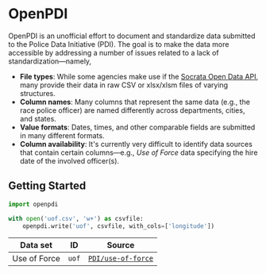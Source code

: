 # OpenPDI

OpenPDI is an unofficial effort to document and standardize data submitted to
the Police Data Initiative (PDI). The goal is to make the data more accessible
by addressing a number of issues related to a lack of
standardization&mdash;namely,

- **File types**: While some agencies make use if the
  [Socrata Open Data API](https://dev.socrata.com/), many provide their data
  in raw CSV or xlsx/xlsm files of varying structures.
- **Column names**: Many columns that represent the same data (e.g., the race
  police officer) are named differently across departments, cities, and states.
- **Value formats**: Dates, times, and other comparable fields are submitted in
  many different formats.
- **Column availability**: It's currently very difficult to identify data
  sources that contain certain columns&mdash;e.g., *Use of Force* data
  specifying the hire date of the involved officer(s).

## Getting Started

```python
import openpdi

with open('uof.csv', 'w+') as csvfile:
    openpdi.write('uof', csvfile, with_cols=['longitude'])
```

| Data set     | ID    | Source                                                      |
|--------------|-------|-------------------------------------------------------------|
| Use of Force | `uof` | [`PDI/use-of-force`](https://www.policedatainitiative.org/datasets/use-of-force/) |

